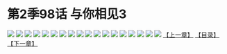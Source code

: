 # 第2季98话 与你相见3
![](https://s2.baozimh.com/scomic/sanyanxiaotianlu-samanhua/0/551-gtu2/1.jpg)
![](https://s2.baozimh.com/scomic/sanyanxiaotianlu-samanhua/0/551-gtu2/2.jpg)
![](https://s2.baozimh.com/scomic/sanyanxiaotianlu-samanhua/0/551-gtu2/3.jpg)
![](https://s2.baozimh.com/scomic/sanyanxiaotianlu-samanhua/0/551-gtu2/4.jpg)
![](https://s2.baozimh.com/scomic/sanyanxiaotianlu-samanhua/0/551-gtu2/5.jpg)
![](https://s2.baozimh.com/scomic/sanyanxiaotianlu-samanhua/0/551-gtu2/6.jpg)
![](https://s2.baozimh.com/scomic/sanyanxiaotianlu-samanhua/0/551-gtu2/7.jpg)
![](https://s2.baozimh.com/scomic/sanyanxiaotianlu-samanhua/0/551-gtu2/8.jpg)
![](https://s2.baozimh.com/scomic/sanyanxiaotianlu-samanhua/0/551-gtu2/9.jpg)
![](https://s2.baozimh.com/scomic/sanyanxiaotianlu-samanhua/0/551-gtu2/10.jpg)
![](https://s2.baozimh.com/scomic/sanyanxiaotianlu-samanhua/0/551-gtu2/11.jpg)
![](https://s2.baozimh.com/scomic/sanyanxiaotianlu-samanhua/0/551-gtu2/12.jpg)
![](https://s2.baozimh.com/scomic/sanyanxiaotianlu-samanhua/0/551-gtu2/13.jpg)
![](https://s2.baozimh.com/scomic/sanyanxiaotianlu-samanhua/0/551-gtu2/14.jpg)
![](https://s2.baozimh.com/scomic/sanyanxiaotianlu-samanhua/0/551-gtu2/15.jpg)
![](https://s2.baozimh.com/scomic/sanyanxiaotianlu-samanhua/0/551-gtu2/16.jpg)
![](https://s2.baozimh.com/scomic/sanyanxiaotianlu-samanhua/0/551-gtu2/17.jpg)
![](https://s2.baozimh.com/scomic/sanyanxiaotianlu-samanhua/0/551-gtu2/18.jpg)
[【上一章】](./551.md)
[【目录】](./README.md)
[【下一章】](./553.md)

